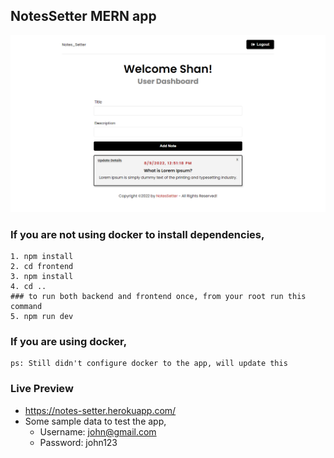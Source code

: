 ## NotesSetter MERN app

![alt text](./mockup.png)

### If you are not using docker to install dependencies,

```
1. npm install
2. cd frontend
3. npm install
4. cd ..
### to run both backend and frontend once, from your root run this command
5. npm run dev
```

### If you are using docker,

```
ps: Still didn't configure docker to the app, will update this

```

### Live Preview

-  https://notes-setter.herokuapp.com/
-  Some sample data to test the app,
   -  Username: john@gmail.com
   -  Password: john123
